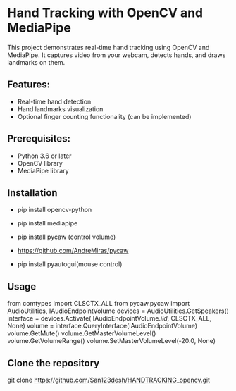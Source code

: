 # Hand Tracking with OpenCV and MediaPipe

This project demonstrates real-time hand tracking using OpenCV and MediaPipe. It captures video from your webcam, detects hands, and draws landmarks on them.


## Features:

- Real-time hand detection
- Hand landmarks visualization
- Optional finger counting functionality (can be implemented)

## Prerequisites:

- Python 3.6 or later
- OpenCV library
- MediaPipe library


## Installation

- pip install opencv-python

- pip install mediapipe

- pip install pycaw (control volume)
* https://github.com/AndreMiras/pycaw


- pip install pyautogui(mouse control)


## Usage
from comtypes import CLSCTX_ALL
from pycaw.pycaw import AudioUtilities, IAudioEndpointVolume
devices = AudioUtilities.GetSpeakers()
interface = devices.Activate(
    IAudioEndpointVolume._iid_, CLSCTX_ALL, None)
volume = interface.QueryInterface(IAudioEndpointVolume)
volume.GetMute()
volume.GetMasterVolumeLevel()
volume.GetVolumeRange()
volume.SetMasterVolumeLevel(-20.0, None)



## Clone the repository

git clone https://github.com/San123desh/HANDTRACKING_opencv.git


















